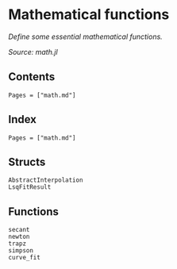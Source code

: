 # Mathematical functions

*Define some essential mathematical functions.*

*Source: math.jl*

## Contents

```@contents
Pages = ["math.md"]
```

## Index

```@index
Pages = ["math.md"]
```

## Structs

```@docs
AbstractInterpolation
LsqFitResult
```

## Functions

```@docs
secant
newton
trapz
simpson
curve_fit
```
